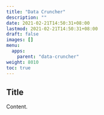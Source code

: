 ```yaml
---
title: "Data Cruncher"
description: ""
date: 2021-02-21T14:50:31+08:00
lastmod: 2021-02-21T14:50:31+08:00
draft: false
images: []
menu:
  apps:
    parent: "data-cruncher"
weight: 8010
toc: true
---
```


## Title

Content.
